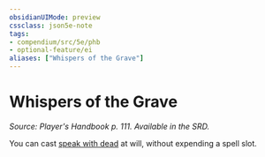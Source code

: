 ```yaml
---
obsidianUIMode: preview
cssclass: json5e-note
tags:
- compendium/src/5e/phb
- optional-feature/ei
aliases: ["Whispers of the Grave"]
---
```

# Whispers of the Grave
*Source: Player's Handbook p. 111. Available in the SRD.* 

You can cast [speak with dead](/compendium/spells/speak-with-dead.md) at will, without expending a spell slot.